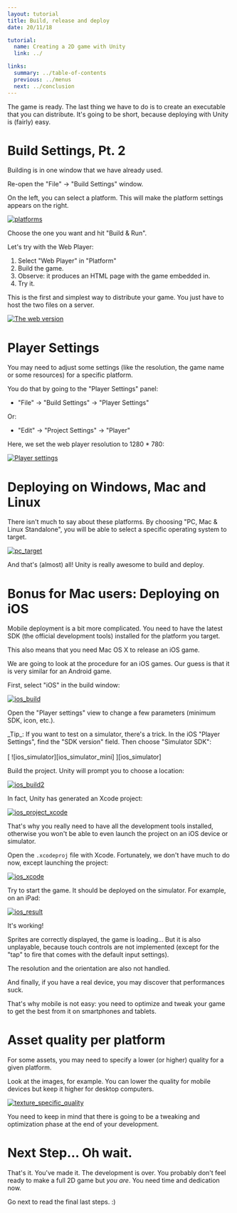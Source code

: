 ```yaml
---
layout: tutorial
title: Build, release and deploy
date: 20/11/18

tutorial:
  name: Creating a 2D game with Unity
  link: ../

links:
  summary: ../table-of-contents
  previous: ../menus
  next: ../conclusion
---
```


The game is ready. The last thing we have to do is to create an executable that you can distribute. It's going to be short, because deploying with Unity is (fairly) easy.

# Build Settings, Pt. 2

Building is in one window that we have already used.

Re-open the "File" -> "Build Settings" window.

On the left, you can select a platform. This will make the platform settings appears on the right.

[ ![platforms][platforms] ][platforms]

Choose the one you want and hit "Build & Run".

Let's try with the Web Player:

1. Select "Web Player" in "Platform"
2. Build the game.
3. Observe: it produces an HTML page with the game embedded in.
4. Try it.

This is the first and simplest way to distribute your game. You just have to host the two files on a server.

[ ![The web version][web_result] ][web_result]

# Player Settings

You may need to adjust some settings (like the resolution, the game name or some resources) for a specific platform.

You do that by going to the "Player Settings" panel:

* "File" -> "Build Settings" -> "Player Settings"

Or:

* "Edit" -> "Project Settings" -> "Player"

Here, we set the web player resolution to 1280 * 780:

[ ![Player settings][player_settings] ][player_settings]

# Deploying on Windows, Mac and Linux

There isn't much to say about these platforms. By choosing "PC, Mac & Linux Standalone", you will be able to select a specific operating system to target.

[ ![pc_target][pc_target] ][pc_target]

And that's (almost) all! Unity is really awesome to build and deploy.

# Bonus for Mac users: Deploying on iOS

Mobile deployment is a bit more complicated. You need to have the latest SDK (the official development tools) installed for the platform you target.

This also means that you need Mac OS X to release an iOS game.

We are going to look at the procedure for an iOS games. Our guess is that it is very similar for an Android game.

First, select "iOS" in the build window:

[ ![ios_build][ios_build] ][ios_build]

Open the "Player settings" view to change a few parameters (minimum SDK, icon, etc.).

<md-note>
_Tip_: If you want to test on a simulator, there's a trick. In the iOS "Player Settings", find the "SDK version" field. Then choose "Simulator SDK":
<br/><br />
[ ![ios_simulator][ios_simulator_mini] ][ios_simulator]
<br />
</md-note>

Build the project. Unity will prompt you to choose a location:

[ ![ios_build2][ios_build2] ][ios_build2]

In fact, Unity has generated an Xcode project:

[ ![ios_project_xcode][ios_project_xcode] ][ios_project_xcode]

That's why you really need to have all the development tools installed, otherwise you won't be able to even launch the project on an iOS device or simulator.

Open the `.xcodeproj` file with Xcode. Fortunately, we don't have much to do now, except launching the project:

[ ![ios_xcode][ios_xcode] ][ios_xcode]

Try to start the game. It should be deployed on the simulator. For example, on an iPad:

[ ![ios_result][ios_result] ][ios_result]

It's working!

Sprites are correctly displayed, the game is loading... But it is also unplayable, because touch controls are not implemented (except for the "tap" to fire that comes with the default input settings).

The resolution and the orientation are also not handled.

And finally, if you have a real device, you may discover that performances suck.

That's why mobile is not easy: you need to optimize and tweak your game to get the best from it on smartphones and tablets.

# Asset quality per platform

For some assets, you may need to specify a lower (or higher) quality for a given platform.

Look at the images, for example. You can lower the quality for mobile devices but keep it higher for desktop computers.

[ ![texture_specific_quality][texture_specific_quality] ][texture_specific_quality]

You need to keep in mind that there is going to be a tweaking and optimization phase at the end of your development.

# Next Step... Oh wait.

That's it. You've made it. The development is over.
You probably don't feel ready to make a full 2D game but _you are_. You need time and dedication now.

Go next to read the final last steps. :)


[platforms]: ./-img/platforms.png
[web_result]: ./-img/web_result.png
[player_settings]: ./-img/player_settings.png
[pc_target]: ./-img/pc_target.png
[texture_specific_quality]: ./-img/texture_specific_quality.png

[ios_build]: ./-img/ios_build.png
[ios_build2]: ./-img/ios_build_2.png
[ios_project_xcode]: ./-img/ios_project_xcode.png
[ios_simulator]: ./-img/ios_simulator.png
[ios_simulator_mini]: ./-img/ios_simulator_mini.png
[ios_xcode]: ./-img/ios_xcode.png
[ios_result]: ./-img/ios_result.png
